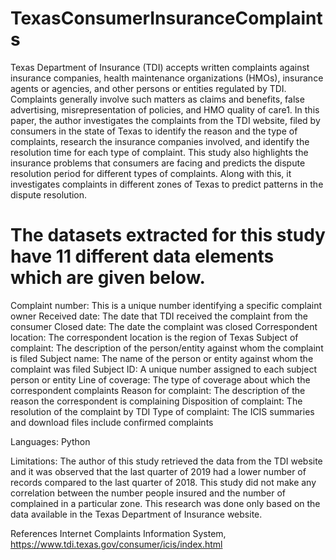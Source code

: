 # TexasConsumerInsuranceComplaints
Texas Department of Insurance (TDI) accepts written complaints against insurance companies, health maintenance organizations (HMOs), insurance agents or agencies, and other persons or entities regulated by TDI. Complaints generally involve such matters as claims and benefits, false advertising, misrepresentation of policies, and HMO quality of care1. In this paper, the author investigates the complaints from the TDI website, filed by consumers in the state of Texas to identify the reason and the type of complaints, research the insurance companies involved, and identify the resolution time for each type of complaint. This study also highlights the insurance problems that consumers are facing and predicts the dispute resolution period for different types of complaints. Along with this, it investigates complaints in different zones of Texas to predict patterns in the dispute resolution.

# The datasets extracted for this study have 11 different data elements which are given below. 
  Complaint number: This is a unique number identifying a specific complaint owner
  Received date: The date that TDI received the complaint from the consumer
  Closed date: The date the complaint was closed
  Correspondent location: The correspondent location is the region of Texas
  Subject of complaint: The description of the person/entity against whom the complaint is filed
  Subject name: The name of the person or entity against whom the complaint was filed
  Subject ID: A unique number assigned to each subject person or entity
  Line of coverage: The type of coverage about which the correspondent complaints
  Reason for complaint: The description of the reason the correspondent is complaining
  Disposition of complaint: The resolution of the complaint by TDI
  Type of complaint: The ICIS summaries and download files include confirmed complaints

Languages:
  Python
  
Limitations:
The author of this study retrieved the data from the TDI website and it was observed that the last quarter of 2019 had a lower number of records compared to the last quarter of 2018. This study did not make any correlation between the number people insured and the number of complained in a particular zone. This research was done only based on the data available in the Texas Department of Insurance website.

References
Internet Complaints Information System, https://www.tdi.texas.gov/consumer/icis/index.html


